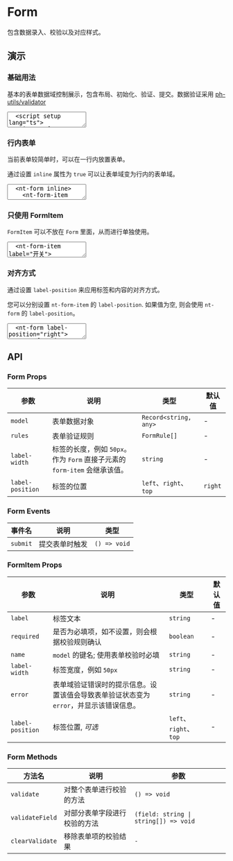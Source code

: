 # Form

包含数据录入、校验以及对应样式。

## 演示

<script setup lang="ts">
  import { reactive, watch, ref, computed } from 'vue'
  import { FormItem, Input, Form, Button, useFormReset } from '../../src'
  import RadioGroup from '../../src/components/radio/RadioGroup.vue'
  import Radio from '../../src/components/radio/Radio.vue'

  const formAlign = ref('right')
  const formItemAlign = ref('null')

  const itemAlign = computed(() => {
    return formItemAlign.value === 'null' ? null : formItemAlign.value
  })

  const { formFields, resetFields } = useFormReset({
    username: '',
    password: ''
  })

  const rules = [
    {
      key: 'username',
      rules: ['required'],
      message: '用户名不能为空'
    },
    {
      key: 'password',
      rules: [/^(?=.*[0-9])(?=.*[a-zA-Z])([a-zA-Z0-9]{6,15})$/],
      message: '密码为6~15位字母+数字'
    }
  ]

  function handleReset() {
    resetFields()
  }
</script>

### 基础用法

基本的表单数据域控制展示，包含布局、初始化、验证、提交。数据验证采用 [ph-utils/validator](https://gitee.com/towardly/ph/wikis/utils/validator)

<ClientOnly>
  <CodePreview>
  <textarea lang="vue">
  <script setup lang="ts">
    import { reactive, watch, ref } from 'vue'
    import { useFormReset } from '@asteres/neatui-vue'
    const { formFields, resetFields } = useFormReset({
      username: '',
      password: ''
    })
    const rules = [
      {
        key: 'username',
        rules: ['required'],
        message: '用户名不能为空'
      },
      {
        key: 'password',
        rules: [/^(?=.*[0-9])(?=.*[a-zA-Z])([a-zA-Z0-9]{6,15})$/],
        message: '密码为6~15位字母+数字'
      }
    ]
    function handleReset() {
      resetFields()
    }
  </script>
  <template>
    <nt-form :model="formFields" :rules="rules" >
      <nt-form-item label="用户名" required name="username" >
        <nt-input placeholder="请输入用户名" v-model="formFields.username"></nt-input>
      </nt-form-item>
      <nt-form-item label="密码" required name="password">
        <nt-input placeholder="请输入密码" v-model="formFields.password"></nt-input>
      </nt-form-item>
      <nt-form-item label="">
        <nt-button html-type="submit">提交</nt-button>
        <nt-button type="normal" @click="handleReset">重置</nt-button>
      </nt-form-item>
    </nt-form>
  </template>
  </textarea>
  <template #preview>
    <Form :model="formFields" :rules="rules">
      <FormItem label="用户名" name="username">
        <Input placeholder="请输入用户名" v-model="formFields.username"></Input>
      </FormItem>
      <FormItem label="密码" required name="password">
        <Input placeholder="请输入密码" v-model="formFields.password"></Input>
      </FormItem>
      <FormItem label="">
        <Button html-type="submit">提交</Button>
        <Button type="normal" @click="handleReset">重置</Button>
      </FormItem>
    </Form>
  </template>
  </CodePreview>
</ClientOnly>

### 行内表单

当前表单较简单时，可以在一行内放置表单。

通过设置 `inline` 属性为 `true` 可以让表单域变为行内的表单域。

<ClientOnly>
  <CodePreview>
  <textarea lang="vue-html">
  <nt-form inline>
    <nt-form-item label="用户名" required name="username">
      <nt-input placeholder="请输入用户名"></nt-input>
    </nt-form-item>
    <nt-form-item label="密码" required name="password">
      <nt-input placeholder="请输入密码"></nt-input>
    </nt-form-item>
    <nt-form-item>
      <nt-button html-type="submit">提交</nt-button>
    </nt-form-item>
  </nt-form>
  </textarea>
  <template #preview>
    <Form inline>
      <FormItem label="用户名" name="username">
        <Input placeholder="请输入用户名"></Input>
      </FormItem>
      <FormItem label="密码" name="password">
        <Input placeholder="请输入密码"></Input>
      </FormItem>
      <FormItem label="用户名" name="username">
        <Input placeholder="请输入用户名"></Input>
      </FormItem>
      <FormItem label="密码" name="password">
        <Input placeholder="请输入密码"></Input>
      </FormItem>
      <FormItem>
        <Button html-type="submit">提交</Button>
      </FormItem>
    </Form>
  </template>
  </CodePreview>
</ClientOnly>

### 只使用 FormItem

`FormItem` 可以不放在 `Form` 里面，从而进行单独使用。

<ClientOnly>
  <CodePreview>
  <textarea lang="vue-html">
  <nt-form-item label="开关">
    <nt-switch />
  </nt-form-item>
  </textarea>
  </CodePreview>
</ClientOnly>

### 对齐方式

通过设置 `label-position` 来应用标签和内容的对齐方式。

您可以分别设置 `nt-form-item` 的 `label-position`. 如果值为空, 则会使用 `nt-form` 的 `label-position`。

<ClientOnly>
  <CodePreview>
  <textarea lang="vue-html" v-pre>
  <nt-form label-position="right">
    <nt-form-item label="用户名">
      <nt-input placeholder="请输入用户名"></nt-input>
    </nt-form-item>
    <nt-form-item label="密码">
      <nt-input placeholder="请输入密码"></nt-input>
    </nt-form-item>
    <nt-form-item>
      <nt-button html-type="submit">提交</nt-button>
    </nt-form-item>
  </nt-form>
  </textarea>
  <template #preview>
    <Form label-width="120px" :label-position="formAlign">
      <FormItem label="FormAlign" :label-position="itemAlign">
        <RadioGroup v-model="formAlign">
          <Radio label="Left" value="left" type="button" />
          <Radio label="Right" value="right" type="button" />
          <Radio label="Top" value="top" type="button" />
        </RadioGroup>
      </FormItem>
      <FormItem label="FormItemAlign" :label-position="itemAlign">
        <RadioGroup v-model="formItemAlign">
          <Radio label="Null" value="null" type="button" />
          <Radio label="Left" value="left" type="button" />
          <Radio label="Right" value="right" type="button" />
          <Radio label="Top" value="top" type="button" />
        </RadioGroup>
      </FormItem>
      <FormItem label="用户名" :label-position="itemAlign">
        <Input placeholder="请输入用户名"></Input>
      </FormItem>
      <FormItem label="密码" :label-position="itemAlign">
        <Input placeholder="请输入密码"></Input>
      </FormItem>
      <FormItem label="" :label-position="itemAlign">
        <Button html-type="submit">提交</Button>
      </FormItem>
    </Form>
  </template>
  </CodePreview>
</ClientOnly>

## API

### Form Props

<!-- prettier-ignore -->
| 参数          | 说明                                                                        | 类型                  | 默认值 |
| ------------- | --------------------------------------------------------------------------- | --------------------- | ------ |
| `model`       | 表单数据对象                                                                | `Record<string, any>` | -      |
| `rules`       | 表单验证规则                                                                | `FormRule[]`          | -      |
| `label-width` | 标签的长度，例如 `50px`。 作为 `Form` 直接子元素的 `form-item` 会继承该值。 | `string`              | -      |
| `label-position` | 标签的位置 | `left`、`right`、`top` | `right` |

### Form Events

| 事件名   | 说明           | 类型         |
| -------- | -------------- | ------------ |
| `submit` | 提交表单时触发 | `() => void` |

### FormItem Props

<!-- prettier-ignore -->
| 参数          | 说明                                                                                   | 类型      | 默认值 |
| ------------- | -------------------------------------------------------------------------------------- | --------- | ------ |
| `label`       | 标签文本                                                                               | `string`  | -      |
| `required`    | 是否为必填项，如不设置，则会根据校验规则确认                                           | `boolean` | -      |
| `name`        | `model` 的键名; 使用表单校验时必填                                                     | `string`  | -      |
| `label-width` | 标签宽度，例如 `50px`                                                                  | `string`  | -      |
| `error`       | 表单域验证错误时的提示信息。设置该值会导致表单验证状态变为 `error`，并显示该错误信息。 | `string`  | -      |
| `label-position` | 标签位置, *可选* | `left`、`right`、`top` | - |

### Form Methods

<!-- prettier-ignore -->
| 方法名 | 说明 | 参数 |
| ------ | ---- | ---- |
| `validate` | 对整个表单进行校验的方法 | `() => void` |
| `validateField` | 对部分表单字段进行校验的方法 | `(field: string \| string[]) => void` |
| `clearValidate` | 移除表单项的校验结果 | `-` |
